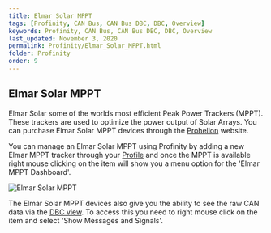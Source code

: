 ```yaml
---
title: Elmar Solar MPPT
tags: [Profinity, CAN Bus, CAN Bus DBC, DBC, Overview]
keywords: Profinity, CAN Bus, CAN Bus DBC, DBC, Overview
last_updated: November 3, 2020
permalink: Profinity/Elmar_Solar_MPPT.html
folder: Profinity
order: 9
---
```


## Elmar Solar MPPT

Elmar Solar some of the worlds most efficient Peak Power Trackers (MPPT).  These trackers are used to optimize the power output of Solar Arrays.  You can purchase Elmar Solar MPPT devices through the [Prohelion](https://www.prohelion.com) website.

You can manage an Elmar Solar MPPT using Profinity by adding a new Elmar MPPT tracker through your [Profile](Profiles.html) and once the MPPT is available right mouse clicking on the item will show you a menu option for the 'Elmar MPPT Dashboard'.

![Elmar Solar MPPT]({{site.dox.baseurl}}/images/Profinity/elmar_mppt.png)

The Elmar Solar MPPT devices also give you the ability to see the raw CAN data via the [DBC view](CAN_Bus_DBC.html).  To access this you need to right mouse click on the item and select 'Show Messages and Signals'.